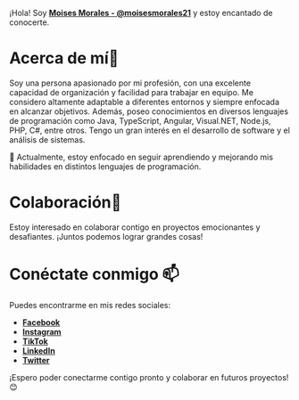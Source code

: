 ¡Hola! Soy **[Moises Morales - @moisesmorales21](https://github.com/MoisesMorales21)** y estoy encantado de conocerte.

# Acerca de mí👀


Soy una persona apasionado por mi profesión, con una excelente capacidad de organización y facilidad para trabajar en equipo. Me considero altamente adaptable a diferentes entornos y siempre enfocada en alcanzar objetivos. Además, poseo conocimientos en diversos lenguajes de programación como Java, TypeScript, Angular,  Visual.NET, Node.js,  PHP, C#, entre otros. Tengo un gran interés en el desarrollo de software y el análisis de sistemas.

🌱 Actualmente, estoy enfocado en seguir aprendiendo y mejorando mis habilidades en distintos lenguajes de programación.

# Colaboración💞


Estoy interesado en colaborar contigo en proyectos emocionantes y desafiantes. ¡Juntos podemos lograr grandes cosas!

# Conéctate conmigo 📫


Puedes encontrarme en mis redes sociales:
- **[Facebook](facebook.com/profile.php?id=100033996735910)**
- **[Instagram](https://www.instagram.com//moisesmg_2121)**
- **[TikTok](https://www.tiktok.com/@elprincipito_m)**
- **[LinkedIn](https://www.linkedin.com/in/moises-morales-gomez-b66491308)**
- **[Twitter](https://twitter.com/tu-perfil)**

  
¡Espero poder conectarme contigo pronto y colaborar en futuros proyectos! 😊
